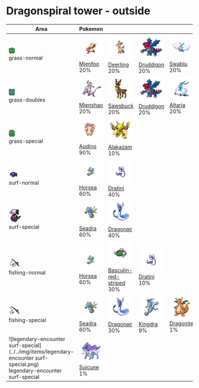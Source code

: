 # Dragonspiral tower - outside

| Area                                                                                                                                | Pokemon                                                                       | &nbsp;                                                                                                | &nbsp;                                                                          | &nbsp;                                                                         | &nbsp;                                                                      |
| ----------------------------------------------------------------------------------------------------------------------------------- | ----------------------------------------------------------------------------- | ----------------------------------------------------------------------------------------------------- | ------------------------------------------------------------------------------- | ------------------------------------------------------------------------------ | --------------------------------------------------------------------------- |
| ![grass-normal](../../img/items/grass-normal.png)<br/>grass-normal<br/>                                                             | ![mienfoo](../../img/pokemon/619.png) <br/>[Mienfoo](/pokemon/619) <br/>20%   | ![deerling](../../img/pokemon/585.png) <br/>[Deerling](/pokemon/585) <br/>20%                         | ![druddigon](../../img/pokemon/621.png) <br/>[Druddigon](/pokemon/621) <br/>20% | ![swablu](../../img/pokemon/333.png) <br/>[Swablu](/pokemon/333) <br/>20%      | ![kadabra](../../img/pokemon/064.png) <br/>[Kadabra](/pokemon/064) <br/>20% |
| ![grass-doubles](../../img/items/grass-doubles.png)<br/>grass-doubles<br/>                                                          | ![mienshao](../../img/pokemon/620.png) <br/>[Mienshao](/pokemon/620) <br/>20% | ![sawsbuck](../../img/pokemon/586.png) <br/>[Sawsbuck](/pokemon/586) <br/>20%                         | ![druddigon](../../img/pokemon/621.png) <br/>[Druddigon](/pokemon/621) <br/>20% | ![altaria](../../img/pokemon/334.png) <br/>[Altaria](/pokemon/334) <br/>20%    | ![kadabra](../../img/pokemon/064.png) <br/>[Kadabra](/pokemon/064) <br/>20% |
| ![grass-special](../../img/items/grass-special.png)<br/>grass-special<br/>                                                          | ![audino](../../img/pokemon/531.png) <br/>[Audino](/pokemon/531) <br/>90%     | ![alakazam](../../img/pokemon/065.png) <br/>[Alakazam](/pokemon/065) <br/>10%                         |
| ![surf-normal](../../img/items/surf-normal.png)<br/>surf-normal<br/>                                                                | ![horsea](../../img/pokemon/116.png) <br/>[Horsea](/pokemon/116) <br/>60%     | ![dratini](../../img/pokemon/147.png) <br/>[Dratini](/pokemon/147) <br/>40%                           |
| ![surf-special](../../img/items/surf-special.png)<br/>surf-special<br/>                                                             | ![seadra](../../img/pokemon/117.png) <br/>[Seadra](/pokemon/117) <br/>60%     | ![dragonair](../../img/pokemon/148.png) <br/>[Dragonair](/pokemon/148) <br/>40%                       |
| ![fishing-normal](../../img/items/fishing-normal.png)<br/>fishing-normal<br/>                                                       | ![horsea](../../img/pokemon/116.png) <br/>[Horsea](/pokemon/116) <br/>60%     | ![basculin-red-striped](../../img/pokemon/550.png) <br/>[Basculin-red-striped](/pokemon/550) <br/>30% | ![dratini](../../img/pokemon/147.png) <br/>[Dratini](/pokemon/147) <br/>10%     |
| ![fishing-special](../../img/items/fishing-special.png)<br/>fishing-special<br/>                                                    | ![seadra](../../img/pokemon/117.png) <br/>[Seadra](/pokemon/117) <br/>60%     | ![dragonair](../../img/pokemon/148.png) <br/>[Dragonair](/pokemon/148) <br/>30%                       | ![kingdra](../../img/pokemon/230.png) <br/>[Kingdra](/pokemon/230) <br/>9%      | ![dragonite](../../img/pokemon/149.png) <br/>[Dragonite](/pokemon/149) <br/>1% |
| ![legendary-encounter surf-special](../../img/items/legendary-encounter surf-special.png)<br/>legendary-encounter surf-special<br/> | ![suicune](../../img/pokemon/245.png) <br/>[Suicune](/pokemon/245) <br/>1%    |